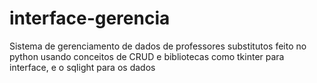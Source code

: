 # interface-gerencia
Sistema de gerenciamento de dados de professores substitutos feito no python usando conceitos de CRUD e bibliotecas como tkinter para interface, e o sqlight para os dados
